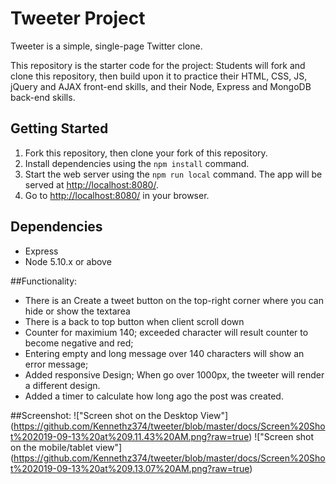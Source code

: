 # Tweeter Project

Tweeter is a simple, single-page Twitter clone.

This repository is the starter code for the project: Students will fork and clone this repository, then build upon it to practice their HTML, CSS, JS, jQuery and AJAX front-end skills, and their Node, Express and MongoDB back-end skills.

## Getting Started

1. Fork this repository, then clone your fork of this repository.
2. Install dependencies using the `npm install` command.
3. Start the web server using the `npm run local` command. The app will be served at <http://localhost:8080/>.
4. Go to <http://localhost:8080/> in your browser.

## Dependencies

- Express
- Node 5.10.x or above

##Functionality:
- There is an Create a tweet button on the top-right corner where you can hide or show the textarea
- There is a back to top button when client scroll down 
- Counter for maximium 140; exceeded character will result counter to become negative and red;
- Entering empty and long message over 140 characters will show an error message;
- Added responsive Design; When go over 1000px, the tweeter will render a different design.
- Added a timer to calculate how long ago the post was created.

##Screenshot:
!["Screen shot on the Desktop View"] (https://github.com/Kennethz374/tweeter/blob/master/docs/Screen%20Shot%202019-09-13%20at%209.11.43%20AM.png?raw=true)
!["Screen shot on the mobile/tablet view"] (https://github.com/Kennethz374/tweeter/blob/master/docs/Screen%20Shot%202019-09-13%20at%209.13.07%20AM.png?raw=true)